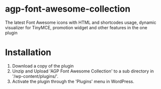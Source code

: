 # agp-font-awesome-collection

The latest Font Awesome icons with HTML and shortcodes usage, dynamic visualizer for TinyMCE, promotion widget and other features in the one plugin

# Installation

1. Download a copy of the plugin
2. Unzip and Upload 'AGP Font Awesome Collection' to a sub directory in '/wp-content/plugins/'.
3. Activate the plugin through the 'Plugins' menu in WordPress.
